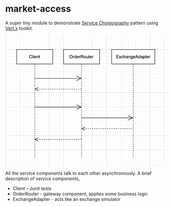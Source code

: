 # market-access

A super tiny module to demonstrate [Service Choreography](https://en.wikipedia.org/wiki/Service_choreography) pattern using [Vert.x](https://vertx.io/) toolkit.

![Sequence Diagram](sequence-diagram.png)

All the service components talk to each other asynchronously. A brief description of service components,

- Client - Junit tests
- OrderRouter - gateway component, applies some business logic
- ExchangeAdapter - acts like an exchange simulator 